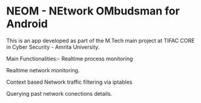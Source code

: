 # NEOM - NEtwork OMbudsman for Android
This is an app developed as part of the M.Tech main project at TIFAC CORE in Cyber Security - Amrita University.

Main Functionalities:-
Realtime process monitoring

Realtime network monitoring.

Context based Network traffic filtering via iptables

Querying past network conections details.
